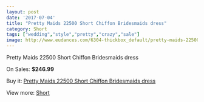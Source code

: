 ```yaml
---
layout: post
date: '2017-07-04'
title: "Pretty Maids 22500 Short Chiffon Bridesmaids dress"
category: Short
tags: ["wedding","style","pretty","crazy","sale"]
image: http://www.eudances.com/6304-thickbox_default/pretty-maids-22500-short-chiffon-bridesmaids-dress.jpg
---
```

Pretty Maids 22500 Short Chiffon Bridesmaids dress

On Sales: **$246.99**
<a href="https://www.eudances.com/en/short/2281-pretty-maids-22500-short-chiffon-bridesmaids-dress.html"><amp-img layout="responsive" width="600" height="600" src="//www.eudances.com/6304-thickbox_default/pretty-maids-22500-short-chiffon-bridesmaids-dress.jpg" alt="Pretty Maids 22500 Short Chiffon Bridesmaids dress 0" /></a>
<a href="https://www.eudances.com/en/short/2281-pretty-maids-22500-short-chiffon-bridesmaids-dress.html"><amp-img layout="responsive" width="600" height="600" src="//www.eudances.com/6306-thickbox_default/pretty-maids-22500-short-chiffon-bridesmaids-dress.jpg" alt="Pretty Maids 22500 Short Chiffon Bridesmaids dress 1" /></a>
<a href="https://www.eudances.com/en/short/2281-pretty-maids-22500-short-chiffon-bridesmaids-dress.html"><amp-img layout="responsive" width="600" height="600" src="//www.eudances.com/6305-thickbox_default/pretty-maids-22500-short-chiffon-bridesmaids-dress.jpg" alt="Pretty Maids 22500 Short Chiffon Bridesmaids dress 2" /></a>

Buy it: [Pretty Maids 22500 Short Chiffon Bridesmaids dress](https://www.eudances.com/en/short/2281-pretty-maids-22500-short-chiffon-bridesmaids-dress.html "Pretty Maids 22500 Short Chiffon Bridesmaids dress")

View more: [Short](https://www.eudances.com/en/25-short "Short")
